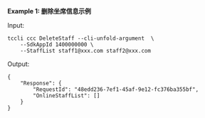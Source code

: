 **Example 1: 删除坐席信息示例**



Input: 

```
tccli ccc DeleteStaff --cli-unfold-argument  \
    --SdkAppId 1400000000 \
    --StaffList staff1@xxx.com staff2@xxx.com
```

Output: 
```
{
    "Response": {
        "RequestId": "48edd236-7ef1-45af-9e12-fc376ba355bf",
        "OnlineStaffList": []
    }
}
```

